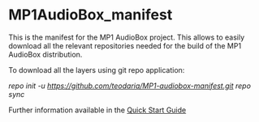 # MP1AudioBox_manifest

This is the manifest for the MP1 AudioBox project. This allows to easily download
 all the relevant repositories needed for the build of the MP1 AudioBox distribution.

To download all the layers using git repo application:

_repo init -u https://github.com/teodaria/MP1-audiobox-manifest.git_
_repo sync_

Further information available in the [Quick Start Guide](https://github.com/teodaria/STM32MP1-AudioBox/wiki/Quick-Start-guide)


 


